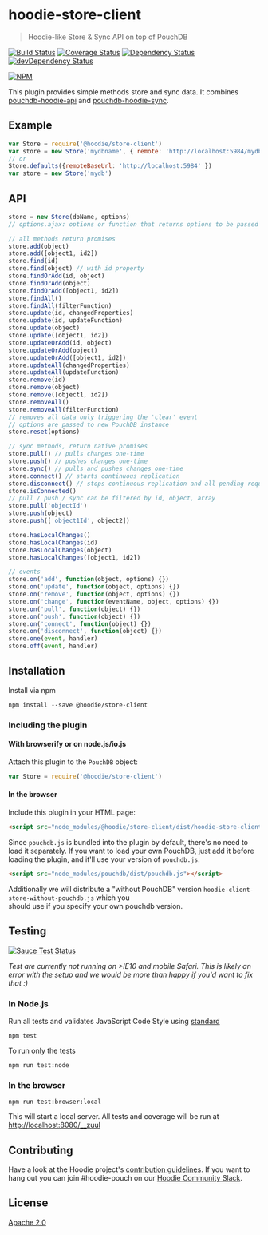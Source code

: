 # hoodie-store-client

> Hoodie-like Store & Sync API on top of PouchDB

[![Build Status](https://travis-ci.org/hoodiehq/hoodie-store-client.svg?branch=master)](https://travis-ci.org/hoodiehq/hoodie-store-client)
[![Coverage Status](https://coveralls.io/repos/hoodiehq/hoodie-store-client/badge.svg?branch=master)](https://coveralls.io/r/hoodiehq/hoodie-store-client?branch=master)
[![Dependency Status](https://david-dm.org/hoodiehq/hoodie-store-client.svg)](https://david-dm.org/hoodiehq/hoodie-store-client)
[![devDependency Status](https://david-dm.org/hoodiehq/hoodie-store-client/dev-status.svg)](https://david-dm.org/hoodiehq/hoodie-store-client#info=devDependencies)

[![NPM](https://nodei.co/npm/@hoodie/store-client.png?downloads=true&downloadRank=true&stars=true)](https://nodei.co/npm/@hoodie/store-client/)

This plugin provides simple methods store and
sync data. It combines [pouchdb-hoodie-api](https://github.com/hoodiehq/pouchdb-hoodie-api) and [pouchdb-hoodie-sync](https://github.com/hoodiehq/pouchdb-hoodie-sync).

## Example

```js
var Store = require('@hoodie/store-client')
var store = new Store('mydbname', { remote: 'http://localhost:5984/mydbname' })
// or
Store.defaults({remoteBaseUrl: 'http://localhost:5984' })
var store = new Store('mydb')
```

## API

```js
store = new Store(dbName, options)
// options.ajax: options or function that returns options to be passed to all replications

// all methods return promises
store.add(object)
store.add([object1, id2])
store.find(id)
store.find(object) // with id property
store.findOrAdd(id, object)
store.findOrAdd(object)
store.findOrAdd([object1, id2])
store.findAll()
store.findAll(filterFunction)
store.update(id, changedProperties)
store.update(id, updateFunction)
store.update(object)
store.update([object1, id2])
store.updateOrAdd(id, object)
store.updateOrAdd(object)
store.updateOrAdd([object1, id2])
store.updateAll(changedProperties)
store.updateAll(updateFunction)
store.remove(id)
store.remove(object)
store.remove([object1, id2])
store.removeAll()
store.removeAll(filterFunction)
// removes all data only triggering the 'clear' event
// options are passed to new PouchDB instance
store.reset(options)

// sync methods, return native promises
store.pull() // pulls changes one-time
store.push() // pushes changes one-time
store.sync() // pulls and pushes changes one-time
store.connect() // starts continuous replication
store.disconnect() // stops continuous replication and all pending requests
store.isConnected()
// pull / push / sync can be filtered by id, object, array
store.pull('objectId')
store.push(object)
store.push(['object1Id', object2])

store.hasLocalChanges()
store.hasLocalChanges(id)
store.hasLocalChanges(object)
store.hasLocalChanges([object1, id2])

// events
store.on('add', function(object, options) {})
store.on('update', function(object, options) {})
store.on('remove', function(object, options) {})
store.on('change', function(eventName, object, options) {})
store.on('pull', function(object) {})
store.on('push', function(object) {})
store.on('connect', function(object) {})
store.on('disconnect', function(object) {})
store.one(event, handler)
store.off(event, handler)
```

## Installation

Install via npm

```
npm install --save @hoodie/store-client
```

### Including the plugin

#### With browserify or on node.js/io.js

Attach this plugin to the `PouchDB` object:

```js
var Store = require('@hoodie/store-client')
```

#### In the browser

Include this plugin in your HTML page:

```html
<script src="node_modules/@hoodie/store-client/dist/hoodie-store-client.js"></script>
```

Since `pouchdb.js` is bundled into the plugin by default, there's no need to load it separately.
If you want to load your own PouchDB, just add it before loading the plugin, and it'll use your version of `pouchdb.js`.  

```html
<script src="node_modules/pouchdb/dist/pouchdb.js"></script>
```

Additionally we will distribute a "without PouchDB" version `hoodie-client-store-without-pouchdb.js` which you  
should use if you specify your own pouchdb version.

## Testing

[![Sauce Test Status](https://saucelabs.com/browser-matrix/hoodie-pouch.svg)](https://saucelabs.com/u/hoodie-pouch)

_Test are currently not running on >IE10 and mobile Safari. This is likely an error with the setup and we would be more than happy if you'd want to fix that :)_

### In Node.js

Run all tests and validates JavaScript Code Style using [standard](https://www.npmjs.com/package/standard)

```
npm test
```

To run only the tests

```
npm run test:node
```

### In the browser

```
npm run test:browser:local
```

This will start a local server. All tests and coverage will be run at [http://localhost:8080/__zuul](http://localhost:8080/__zuul)

## Contributing

Have a look at the Hoodie project's [contribution guidelines](https://github.com/hoodiehq/hoodie-dotfiles/blob/master/static/CONTRIBUTING.md).
If you want to hang out you can join #hoodie-pouch on our [Hoodie Community Slack](http://hood.ie/chat/).

## License

[Apache 2.0](http://www.apache.org/licenses/LICENSE-2.0)
